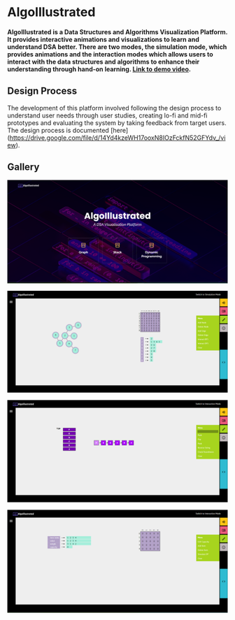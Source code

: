 # AlgoIllustrated

#### AlgoIllustrated is a Data Structures and Algorithms Visualization Platform. It provides interactive animations and visualizations to learn and understand DSA better. There are two modes, the simulation mode, which provides animations and the interaction modes which allows users to interact with the data structures and algorithms to enhance their understanding through hand-on learning. [Link to demo video](https://drive.google.com/file/d/1f8HEqHGIfufAhYFN20wdOUkS66_UZM1v/view).


## Design Process
The development of this platform involved following the design process to understand user needs through user studies, creating lo-fi and mid-fi prototypes and evaluating the system by taking feedback from target users.
The design process is documented [here] (https://drive.google.com/file/d/14Yd4kzeWH17ooxN8IOzFckfN52GFYdv_/view).


## Gallery

![Homepage](gallery/homepage.png "Homepage")

![Graphs Visualization](gallery/graphs_page.png "Graphs Visualization")

![Stacks Visualization](gallery/stacks_page.png "Stacks Visualization")

![Dynamic Programming Visualization](gallery/dp_page.png "Dynamic Programming Visualization")